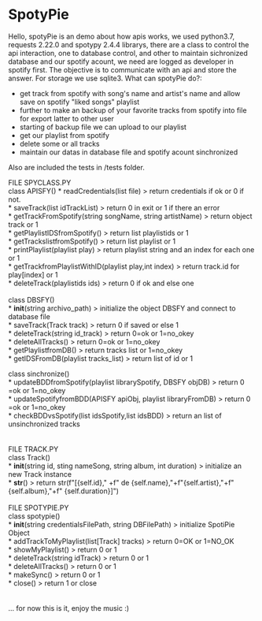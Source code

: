 # SpotyPie
Hello, spotyPie is an demo about how apis works, we used python3.7, requests 2.22.0 and spotypy 2.4.4 librarys, there are a class to control the api interaction, one to database control, and other to maintain sichronized database and our spotify acount, we need are logged as developer in spotify first. The objective is to communicate with an api and store the answer. For storage we use sqlite3. What can spotyPie do?:

  * get track from spotify with song's name and artist's name and allow save on spotify "liked songs" playlist
  * further to make an backup of your favorite tracks from spotify into file for export latter to other user
  * starting of backup file we can upload to our playlist
  * get our playlist from spotify
  * delete some or all tracks
  * maintain our datas in database file and spotify acount sinchronized
  
 Also are included the tests in /tests folder.

FILE SPYCLASS.PY<br> 
  class APISFY\()
      \* readCredentials(list file) > return credentials if ok or 0 if not.<br>
      \* saveTrack(list idTrackList) > return 0 in exit or 1 if there an error<br>
      \* getTrackFromSpotify(string songName, string artistName) > return object track or 1<br>
      \* getPlaylistIDSfromSpotify() > return list playlistids or 1<br>
      \* getTrackslistfromSpotify() > return list playlist or 1<br>
      \* printPlaylist(playlist play) > return playlist string and an index for each one or 1<br>
      \* getTrackfromPlaylistWithID(playlist play,int index) > return track.id for play[index] or 1<br>
      \* deleteTrack(playlistids ids) > return 0 if ok and else one<br>
<br>
  class DBSFY()<br>
      * __init__(string archivo_path) > initialize the object DBSFY and connect to database file<br>
      * saveTrack(Track track) > return 0 if saved or else 1<br>
      * deleteTrack(string id_track) > return 0=ok or 1=no_okey<br>
      * deleteAllTracks() > return 0=ok or 1=no_okey<br>
      * getPlaylistfromDB() > return tracks list or 1=no_okey<br>
      * getIDSFromDB(playlist tracks_list) > return list of id or 1<br>

  class sinchronize()<br>
      * updateBDDfromSpotify(playlist librarySpotify, DBSFY objDB) > return 0 =ok or 1=no_okey<br>
      * updateSpotifyfromBDD(APISFY apiObj, playlist libraryFromDB) > return 0 =ok or 1=no_okey<br>
      * checkBDDvsSpotify(list idsSpotify,list idsBDD) > return an list of unsinchronized tracks<br>
<br>       
FILE TRACK.PY<br>
   class Track()<br>
      * __init__(string id, sting nameSong, string album, int duration)  > initialize an new Track instance<br>
      * __str__() > return str(f"[{self.id}," +f" de {self.name},"+f"{self.artist},"+f" {self.album},"+f" {self.duration}]")<br>
<br>
FILE SPOTYPIE.PY<br>
   class spotypie()<br>
      * __init__(string credentialsFilePath, string DBFilePath) > initialize SpotiPie Object <br>
      * addTrackToMyPlaylist(list[Track] tracks) > return 0=OK or 1=NO_OK<br>
      * showMyPlaylist() > return 0 or 1<br>
      * deleteTrack(string idTrack) > return 0 or 1<br>
      * deleteAllTracks() > return 0 or 1<br>
      * makeSync() > return 0 or 1<br>
      * close() > return 1 or close<br>
 <br>
<br>
... for now this is it, enjoy the music :)<br>
